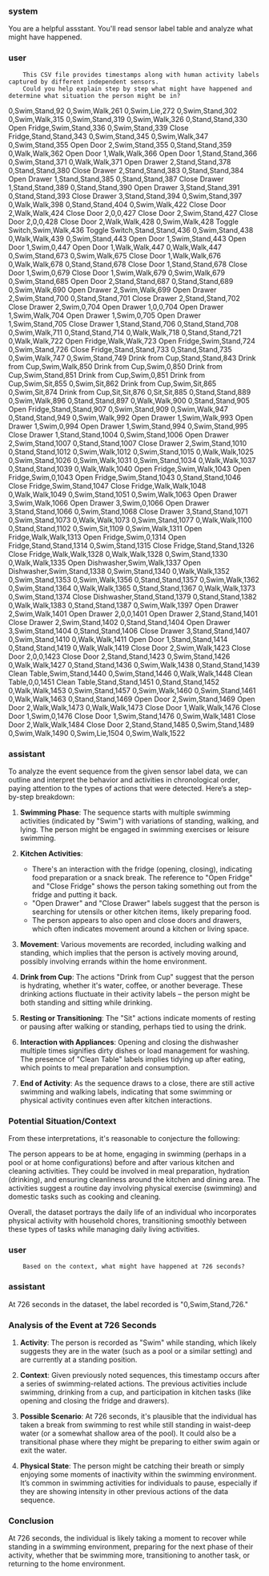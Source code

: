 ### system
You are a helpful assstant. You'll read sensor label table and analyze what might have happened.
### user

        This CSV file provides timestamps along with human activity labels captured by different independent sensors.
        Could you help explain step by step what might have happened and determine what situation the person might be in?
    
0,Swim,Stand,92
0,Swim,Walk,261
0,Swim,Lie,272
0,Swim,Stand,302
0,Swim,Walk,315
0,Swim,Stand,319
0,Swim,Walk,326
0,Stand,Stand,330
Open Fridge,Swim,Stand,336
0,Swim,Stand,339
Close Fridge,Stand,Stand,343
0,Swim,Stand,345
0,Swim,Walk,347
0,Swim,Stand,355
Open Door 2,Swim,Stand,355
0,Stand,Stand,359
0,Walk,Walk,362
Open Door 1,Walk,Walk,366
Open Door 1,Stand,Stand,366
0,Swim,Stand,371
0,Walk,Walk,371
Open Drawer 2,Stand,Stand,378
0,Stand,Stand,380
Close Drawer 2,Stand,Stand,383
0,Stand,Stand,384
Open Drawer 1,Stand,Stand,385
0,Stand,Stand,387
Close Drawer 1,Stand,Stand,389
0,Stand,Stand,390
Open Drawer 3,Stand,Stand,391
0,Stand,Stand,393
Close Drawer 3,Stand,Stand,394
0,Swim,Stand,397
0,Walk,Walk,398
0,Stand,Stand,404
0,Swim,Walk,422
Close Door 2,Walk,Walk,424
Close Door 2,0,0,427
Close Door 2,Swim,Stand,427
Close Door 2,0,0,428
Close Door 2,Walk,Walk,428
0,Swim,Walk,428
Toggle Switch,Swim,Walk,436
Toggle Switch,Stand,Stand,436
0,Swim,Stand,438
0,Walk,Walk,439
0,Swim,Stand,443
Open Door 1,Swim,Stand,443
Open Door 1,Swim,0,447
Open Door 1,Walk,Walk,447
0,Walk,Walk,447
0,Swim,Stand,673
0,Swim,Walk,675
Close Door 1,Walk,Walk,676
0,Walk,Walk,678
0,Stand,Stand,678
Close Door 1,Stand,Stand,678
Close Door 1,Swim,0,679
Close Door 1,Swim,Walk,679
0,Swim,Walk,679
0,Swim,Stand,685
Open Door 2,Stand,Stand,687
0,Stand,Stand,689
0,Swim,Walk,690
Open Drawer 2,Swim,Walk,699
Open Drawer 2,Swim,Stand,700
0,Stand,Stand,701
Close Drawer 2,Stand,Stand,702
Close Drawer 2,Swim,0,704
Open Drawer 1,0,0,704
Open Drawer 1,Swim,Walk,704
Open Drawer 1,Swim,0,705
Open Drawer 1,Swim,Stand,705
Close Drawer 1,Stand,Stand,706
0,Stand,Stand,708
0,Swim,Walk,711
0,Stand,Stand,714
0,Walk,Walk,718
0,Stand,Stand,721
0,Walk,Walk,722
Open Fridge,Walk,Walk,723
Open Fridge,Swim,Stand,724
0,Swim,Stand,726
Close Fridge,Stand,Stand,733
0,Stand,Stand,735
0,Swim,Walk,747
0,Swim,Stand,749
Drink from Cup,Stand,Stand,843
Drink from Cup,Swim,Walk,850
Drink from Cup,Swim,0,850
Drink from Cup,Swim,Stand,851
Drink from Cup,Swim,0,851
Drink from Cup,Swim,Sit,855
0,Swim,Sit,862
Drink from Cup,Swim,Sit,865
0,Swim,Sit,874
Drink from Cup,Sit,Sit,876
0,Sit,Sit,885
0,Stand,Stand,889
0,Swim,Walk,896
0,Stand,Stand,897
0,Walk,Walk,900
0,Stand,Stand,905
Open Fridge,Stand,Stand,907
0,Swim,Stand,909
0,Swim,Walk,947
0,Stand,Stand,949
0,Swim,Walk,992
Open Drawer 1,Swim,Walk,993
Open Drawer 1,Swim,0,994
Open Drawer 1,Swim,Stand,994
0,Swim,Stand,995
Close Drawer 1,Stand,Stand,1004
0,Swim,Stand,1006
Open Drawer 2,Swim,Stand,1007
0,Stand,Stand,1007
Close Drawer 2,Swim,Stand,1010
0,Stand,Stand,1012
0,Swim,Walk,1012
0,Swim,Stand,1015
0,Walk,Walk,1025
0,Swim,Stand,1026
0,Swim,Walk,1031
0,Swim,Stand,1034
0,Walk,Walk,1037
0,Stand,Stand,1039
0,Walk,Walk,1040
Open Fridge,Swim,Walk,1043
Open Fridge,Swim,0,1043
Open Fridge,Swim,Stand,1043
0,Stand,Stand,1046
Close Fridge,Swim,Stand,1047
Close Fridge,Walk,Walk,1048
0,Walk,Walk,1049
0,Swim,Stand,1051
0,Swim,Walk,1063
Open Drawer 3,Swim,Walk,1066
Open Drawer 3,Swim,0,1066
Open Drawer 3,Stand,Stand,1066
0,Swim,Stand,1068
Close Drawer 3,Stand,Stand,1071
0,Swim,Stand,1073
0,Walk,Walk,1073
0,Swim,Stand,1077
0,Walk,Walk,1100
0,Stand,Stand,1102
0,Swim,Sit,1109
0,Swim,Walk,1311
Open Fridge,Walk,Walk,1313
Open Fridge,Swim,0,1314
Open Fridge,Stand,Stand,1314
0,Swim,Stand,1315
Close Fridge,Stand,Stand,1326
Close Fridge,Walk,Walk,1328
0,Walk,Walk,1328
0,Swim,Stand,1330
0,Walk,Walk,1335
Open Dishwasher,Swim,Walk,1337
Open Dishwasher,Swim,Stand,1338
0,Swim,Stand,1340
0,Walk,Walk,1352
0,Swim,Stand,1353
0,Swim,Walk,1356
0,Stand,Stand,1357
0,Swim,Walk,1362
0,Swim,Stand,1364
0,Walk,Walk,1365
0,Stand,Stand,1367
0,Walk,Walk,1373
0,Swim,Stand,1374
Close Dishwasher,Stand,Stand,1379
0,Stand,Stand,1382
0,Walk,Walk,1383
0,Stand,Stand,1387
0,Swim,Walk,1397
Open Drawer 2,Swim,Walk,1401
Open Drawer 2,0,0,1401
Open Drawer 2,Stand,Stand,1401
Close Drawer 2,Swim,Stand,1402
0,Stand,Stand,1404
Open Drawer 3,Swim,Stand,1404
0,Stand,Stand,1406
Close Drawer 3,Stand,Stand,1407
0,Swim,Stand,1410
0,Walk,Walk,1411
Open Door 1,Stand,Stand,1414
0,Stand,Stand,1419
0,Walk,Walk,1419
Close Door 2,Swim,Walk,1423
Close Door 2,0,0,1423
Close Door 2,Stand,Stand,1423
0,Swim,Stand,1426
0,Walk,Walk,1427
0,Stand,Stand,1436
0,Swim,Walk,1438
0,Stand,Stand,1439
Clean Table,Swim,Stand,1440
0,Swim,Stand,1446
0,Walk,Walk,1448
Clean Table,0,0,1451
Clean Table,Stand,Stand,1451
0,Stand,Stand,1452
0,Walk,Walk,1453
0,Swim,Stand,1457
0,Swim,Walk,1460
0,Swim,Stand,1461
0,Walk,Walk,1463
0,Stand,Stand,1469
Open Door 2,Swim,Stand,1469
Open Door 2,Walk,Walk,1473
0,Walk,Walk,1473
Close Door 1,Walk,Walk,1476
Close Door 1,Swim,0,1476
Close Door 1,Swim,Stand,1476
0,Swim,Walk,1481
Close Door 2,Walk,Walk,1484
Close Door 2,Stand,Stand,1485
0,Swim,Stand,1489
0,Swim,Walk,1490
0,Swim,Lie,1504
0,Swim,Walk,1522

### assistant
To analyze the event sequence from the given sensor label data, we can outline and interpret the behavior and activities in chronological order, paying attention to the types of actions that were detected. Here’s a step-by-step breakdown:

1. **Swimming Phase**: The sequence starts with multiple swimming activities (indicated by "Swim") with variations of standing, walking, and lying. The person might be engaged in swimming exercises or leisure swimming.

2. **Kitchen Activities**: 
   - There's an interaction with the fridge (opening, closing), indicating food preparation or a snack break. The reference to "Open Fridge" and "Close Fridge" shows the person taking something out from the fridge and putting it back.
   - "Open Drawer" and "Close Drawer" labels suggest that the person is searching for utensils or other kitchen items, likely preparing food.
   - The person appears to also open and close doors and drawers, which often indicates movement around a kitchen or living space.

3. **Movement**: Various movements are recorded, including walking and standing, which implies that the person is actively moving around, possibly involving errands within the home environment.

4. **Drink from Cup**: The actions "Drink from Cup" suggest that the person is hydrating, whether it's water, coffee, or another beverage. These drinking actions fluctuate in their activity labels – the person might be both standing and sitting while drinking.

5. **Resting or Transitioning**: The "Sit" actions indicate moments of resting or pausing after walking or standing, perhaps tied to using the drink.

6. **Interaction with Appliances**: Opening and closing the dishwasher multiple times signifies dirty dishes or load management for washing. The presence of "Clean Table" labels implies tidying up after eating, which points to meal preparation and consumption.

7. **End of Activity**: As the sequence draws to a close, there are still active swimming and walking labels, indicating that some swimming or physical activity continues even after kitchen interactions.

### Potential Situation/Context
From these interpretations, it's reasonable to conjecture the following:

The person appears to be at home, engaging in swimming (perhaps in a pool or at home configurations) before and after various kitchen and cleaning activities. They could be involved in meal preparation, hydration (drinking), and ensuring cleanliness around the kitchen and dining area. The activities suggest a routine day involving physical exercise (swimming) and domestic tasks such as cooking and cleaning.

Overall, the dataset portrays the daily life of an individual who incorporates physical activity with household chores, transitioning smoothly between these types of tasks while managing daily living activities.
### user

        Based on the context, what might have happened at 726 seconds?
    
### assistant
At 726 seconds in the dataset, the label recorded is "0,Swim,Stand,726." 

### Analysis of the Event at 726 Seconds

1. **Activity**: The person is recorded as "Swim" while standing, which likely suggests they are in the water (such as a pool or a similar setting) and are currently at a standing position. 

2. **Context**: Given previously noted sequences, this timestamp occurs after a series of swimming-related actions. The previous activities include swimming, drinking from a cup, and participation in kitchen tasks (like opening and closing the fridge and drawers). 

3. **Possible Scenario**: At 726 seconds, it's plausible that the individual has taken a break from swimming to rest while still standing in waist-deep water (or a somewhat shallow area of the pool). It could also be a transitional phase where they might be preparing to either swim again or exit the water.

4. **Physical State**: The person might be catching their breath or simply enjoying some moments of inactivity within the swimming environment. It’s common in swimming activities for individuals to pause, especially if they are showing intensity in other previous actions of the data sequence.

### Conclusion
At 726 seconds, the individual is likely taking a moment to recover while standing in a swimming environment, preparing for the next phase of their activity, whether that be swimming more, transitioning to another task, or returning to the home environment.
